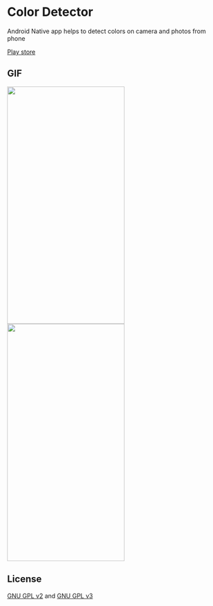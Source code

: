 # Color Detector
Android Native app helps to detect colors on camera and photos from phone

[Play store](https://play.google.com/store/apps/details?id=com.doctorblue.colordetector)


## GIF
<img src="https://github.com/doctor-blue/Color-Detector/blob/master/images/preview1.gif" width="272" height="550"/> <img src="https://github.com/doctor-blue/Color-Detector/blob/master/images/preview2.gif"  width="272" height="550" />

## License
[GNU GPL v2](https://www.gnu.org/licenses/gpl-2.0.html) and [GNU GPL v3](https://www.gnu.org/licenses/gpl-3.0.html)
